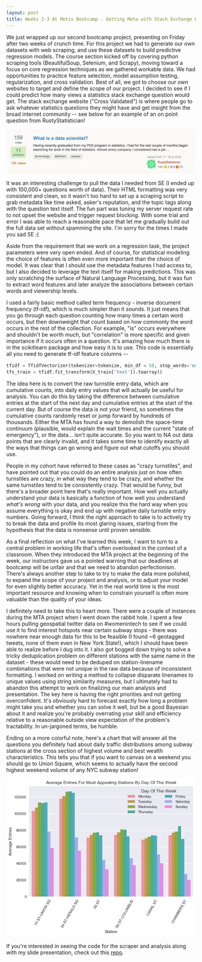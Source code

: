 ```yaml
---
layout: post
title: Weeks 2-3 At Metis Bootcamp - Getting Meta with Stack Exchange Predictions
---
```


We just wrapped up our second bootcamp project, presenting on Friday after two weeks of crunch time. For this project we had to generate our own datasets with web scraping, and use these datasets to build predictive regression models. The course section kicked off by covering python scraping tools (BeautifulSoup, Selenium, and Scrapy), moving toward a focus on core regression techniques as we gathered workable data. We had opportunities to practice feature selection, model assumption testing, regularization, and cross validation. Best of all, we got to choose our own websites to target and define the scope of our project. I decided to see if I could predict how many views a statistics stack exchange question would get. The stack exchange website ("Cross Validated") is where people go to ask whatever statistics questions they might have and get insight from the broad internet community -- see below for an example of an on point question from RustyStatistician!      

![plot1](/images/DataScientist.png)

It was an interesting challenge to pull the data I needed from SE (I ended up with 100,000+ questions worth of data). Their HTML formatting was very consistent and clean, so it wasn't too hard to set up a scraping script to grab metadata like time asked, asker's reputation, and the topic tags along with the question text itself. The fun part was tuning my server request rate to not upset the website and trigger request blocking. With some trial and error I was able to reach a reasonable pace that let me gradually build out the full data set without spamming the site. I'm sorry for the times I made you sad SE :( 

Aside from the requirement that we work on a regression task, the project parameters were very open ended. And of course, for statistical modeling the choice of features is often even more important than the choice of model. It was clear that I should use the metadata features I had access to, but I also decided to leverage the text itself for making predictions. This was only scratching the surface of Natural Language Processing, but it was fun to extract word features and later analyze the associations between certain words and viewership levels. 

I used a fairly basic method called term frequency - inverse document frequency (tf-idf), which is much simpler than it sounds. It just means that you go through each question counting how many times a certain word occurs, but then downweight that count based on how commonly the word occurs in the rest of the collection. For example, "is" occurs everywhere and shouldn't be worth much, but "correlation" is more specific and given importance if it occurs often in a question. It's amazing how much there is in the scikitlearn package and how easy it is to use. This code is essentially all you need to generate tf-idf feature columns --        

```python
tfidf = TfidfVectorizer(tokenizer=tokenize, min_df = 50, stop_words='english')
tfs_train = tfidf.fit_transform(X_train['text']).toarray()
```

The idea here is to convert the raw turnstile entry data, which are cumulative counts, into daily entry values that will actually be useful for analysis. You can do this by taking the difference between cumulative entries at the start of the next day and cumulative entries at the start of the current day. But of course the data is not your friend, so sometimes the cumulative counts randomly reset or jump forward by hundreds of thousands. Either the MTA has found a way to demolish the space-time continuum (plausible, would explain the wait times and the current "state of emergency"), or the data... isn't quite accurate. So you want to NA out data points that are clearly invalid, and it takes some time to identify exactly all the ways that things can go wrong and figure out what cutoffs you should use.

People in my cohort have referred to these cases as "crazy turnstiles", and have pointed out that you could do an entire analysis just on how often turnstiles are crazy, in what way they tend to be crazy, and whether the same turnstiles tend to be consistently crazy. That would be funny, but there's a broader point here that's really important. How well you actually understand your data is basically a function of how well you understand *what's wrong* with your data, and you realize this the hard way when you assume everything is okay and end up with negative daily turnstile entry numbers. Going forward, I think the right approach to take is to actively try to break the data and profile its most glaring issues, starting from the hypothesis that the data is nonsense until proven sensible.   

As a final reflection on what I've learned this week, I want to turn to a central problem in working life that's often overlooked in the context of a classroom. When they introduced the MTA project at the beginning of the week, our instructors gave us a pointed warning that our deadlines at bootcamp will be unfair and that we need to abandon perfectionism. There's always another step to take to try to make the data more polished, to expand the scope of your project and analysis, or to adjust your model for even slightly better accuracy. Yet in the real world time is the most important resource and knowing when to constrain yourself is often more valuable than the quality of your ideas.  

I definitely need to take this to heart more. There were a couple of instances during the MTA project when I went down the rabbit hole. I spent a few hours pulling geospatial twitter data on #womenintech to see if we could use it to find interest hotspots near certain subway stops - there was nowhere near enough data for this to be feasible (I found ~6 geotagged tweets, none of them even in New York State!), which I should have been able to realize before I dug into it. I also got bogged down trying to solve a tricky deduplication problem on different stations with the same name in the dataset - these would need to be deduped on station-linename combinations that were not unique in the raw data because of inconsistent formatting. I worked on writing a method to collapse disparate linenames to unique values using string similarity measures, but I ultimately had to abandon this attempt to work on finalizing our main analysis and presentation. The key here is having the right priorities and not getting overconfident. It's obviously hard to forecast exactly how long a problem might take you and whether you can solve it well, but be a good Bayesian about it and realize you're probably overrating your skill and efficiency relative to a reasonable outside view expectation of the problem's tractability. In un-jargoned terms, be humble.

Ending on a more colorful note, here's a chart that will answer all the questions you definitely had about daily traffic distributions among subway stations at the cross section of highest volume and best wealth characteristics. This tells you that if you want to canvas on a weekend you should go to Union Square, which seems to actually have the second highest weekend volume of any NYC subway station!

![plot1](/images/Bar_Appealing.png)

If you're interested in seeing the code for the scraper and analysis along with my slide presentation, check out this [repo](https://github.com/JEddy92/Metis-Project2-StatsStackExchange).
